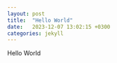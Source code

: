 ```yaml
---
layout: post
title:  "Hello World"
date:   2023-12-07 13:02:15 +0300
categories: jekyll
---
```


Hello World

